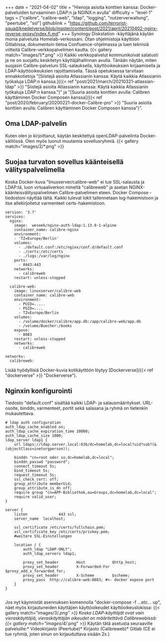 +++
date = "2021-04-02"
title = "Hienoja asioita konttien kanssa: Docker-palveluiden turvaaminen LDAP:n ja NGINX:n avulla"
difficulty = "level-1"
tags = ["calibre", "calibre-web", "ldap", "logging", "nutzerverwaltung", "peertube", "ssl"]
githublink = "https://github.com/terrorist-squad/knedelverse/blob/master/content/post/2021/april/20210402-nginx-reverse-proxy/index.fi.md"
+++
Synology Diskstation -käyttäjänä käytän monia palveluita Homelab-verkossani. Otan ohjelmistoja käyttöön Gitlabissa, dokumentoin tietoa Confluence-ohjelmassa ja luen teknisiä viitteitä Calibre-verkkopalvelimen kautta.
{{< gallery match="images/1/*.png" >}}
Kaikki verkkopalvelut kommunikoivat salatusti ja ne on suojattu keskitetyn käyttäjähallinnan avulla. Tänään näytän, miten suojasin Calibre-palveluni SSL-salauksella, käyttöoikeuksien kirjaamisella ja LDAP-käyttöoikeuksien rajoittamisella. Tässä opetuksessa tarvitaan ennakkotietoja "[Siistejä asioita Atlassianin kanssa: Käytä kaikkia Atlassianin työkaluja LDAP:n kanssa.]({{< ref "post/2021/march/20210321-atlassian-ldap" >}} "Siistejä asioita Atlassianin kanssa: Käytä kaikkia Atlassianin työkaluja LDAP:n kanssa.")" ja "[Suuria asioita konttien avulla: Calibren käyttäminen Docker Composen kanssa]({{< ref "post/2020/february/20200221-docker-Calibre-pro" >}} "Suuria asioita konttien avulla: Calibren käyttäminen Docker Composen kanssa")".
## Oma LDAP-palvelin
Kuten olen jo kirjoittanut, käytän keskitettyä openLDAP-palvelinta Docker-säiliössä. Olen myös luonut muutamia sovellusryhmiä.
{{< gallery match="images/2/*.png" >}}

## Suojaa turvaton sovellus käänteisellä välityspalvelimella
Koska Docker-kuva "linuxserver/calibre-web" ei tue SSL-salausta ja LDAP:tä, luon virtuaaliverkon nimeltä "calibreweb" ja asetan NGINX-käänteisvälityspalvelimen Calibre-palvelimen eteen. Docker Compose -tiedostoni näyttää tältä. Kaikki tulevat lokit tallennetaan log-hakemistoon ja itse allekirjoitetut varmenteet certs-hakemistoon.
```
version: '3.7'
services:
  nginx: 
    image:  weseek/nginx-auth-ldap:1.13.9-1-alpine
    container_name: calibre-nginx
    environment:
    - 'TZ=Europe/Berlin'
    volumes:
      - ./default.conf:/etc/nginx/conf.d/default.conf
      - ./certs:/etc/certs
      - ./logs:/var/log/nginx
    ports:
      - 8443:443
    networks:
      - calibreweb
    restart: unless-stopped

  calibre-web:
    image: linuxserver/calibre-web
    container_name: calibre-web
    environment:
      - PUID=.....
      - PGID=....
      - TZ=Europe/Berlin
    volumes:
      - /volume/docker/calibre/app.db:/app/calibre-web/app.db
      - /volume/Buecher:/books
    expose:
      - 8083
    restart: unless-stopped
    networks:
      - calibreweb

networks:
  calibreweb:

```
Lisää hyödyllisiä Docker-kuvia kotikäyttöön löytyy [Dockerverse]({{< ref "dockerverse" >}} "Dockerverse").
## Nginxin konfigurointi
Tiedosto "default.conf" sisältää kaikki LDAP- ja salausmääritykset. URL-osoite, binddn, varmenteet, portit sekä salasana ja ryhmä on tietenkin mukautettava.
```
# ldap auth configuration
auth_ldap_cache_enabled on;
auth_ldap_cache_expiration_time 10000;
auth_ldap_cache_size 1000;
ldap_server ldap1 {
    url ldaps://ldap.server.local:636/dc=homelab,dc=local?uid?sub?(&(objectClass=inetorgperson));

    binddn "cn=root oder so,dc=homelab,dc=local";
    binddn_passwd "password";
    connect_timeout 5s;
    bind_timeout 5s;
    request_timeout 5s;
    ssl_check_cert: off;
    group_attribute memberUid;
    group_attribute_is_dn off;
    require group "cn=APP-Bibliothek,ou=Groups,dc=homelab,dc=local";
    require valid_user;
}

server {
    listen              443 ssl;
    server_name  localhost;

    ssl_certificate /etc/certs/fullchain.pem;
    ssl_certificate_key /etc/certs/privkey.pem;
    #weitere SSL-Einstellungen

    location / {
        auth_ldap "LDAP-ONLY";
        auth_ldap_servers ldap1;

        proxy_set_header        Host            $http_host;
        proxy_set_header        X-Forwarded-For $proxy_add_x_forwarded_for;
        proxy_set_header        X-Scheme        $scheme;
        proxy_pass  http://calibre-web:8083; #<- docker expose port
    }
}


```
Jos nyt käynnistät asennuksen komennolla "docker-compose -f ...etc... up", näet myös kirjautuneiden käyttäjien käyttöoikeudet käyttöoikeuslokissa:
{{< gallery match="images/3/*.png" >}}
Koska LDAP-käyttäjät ovat vain vieraskäyttäjiä, vieraskäyttäjän oikeudet on määritettävä Calibrewebissä:
{{< gallery match="images/4/*.png" >}}
Käytän tätä asetusta seuraaville palveluille:* Videokirjasto (Peertube)* Kirjasto (Calibreweb)* Gitlab (CE ei tue ryhmiä, joten sinun on kirjauduttava sisään 2x.)
